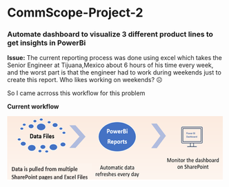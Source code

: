# CommScope-Project-2

### Automate dashboard to visualize 3 different product lines to get insights in PowerBi

**Issue:**  The current reporting process was done using excel which takes the Senior Engineer at Tijuana,Mexico about 6 hours of his time every week, and the worst part is that the engineer had to work during weekends just to create this report. Who likes working on weekends? ☹

So I came acrross this workflow for this problem 

**Current workflow**

<img src="images/workflow_2.png" WIDTH="500" HEIGHT="150">

<br>
